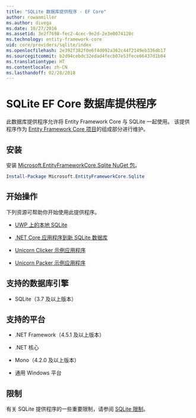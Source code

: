 ```yaml
---
title: "SQLite 数据库提供程序 - EF Core"
author: rowanmiller
ms.author: divega
ms.date: 10/27/2016
ms.assetid: 3e2f7698-fec2-4cec-9e2d-2e3e0074120c
ms.technology: entity-framework-core
uid: core/providers/sqlite/index
ms.openlocfilehash: 2e392f382f0e6f4d092a362c44f2149eb336db17
ms.sourcegitcommit: b2d94cebdc32edad4fecb07e53fece66437d1b04
ms.translationtype: HT
ms.contentlocale: zh-CN
ms.lasthandoff: 02/28/2018
---
```

# <a name="sqlite-ef-core-database-provider"></a>SQLite EF Core 数据库提供程序

此数据库提供程序允许将 Entity Framework Core 与 SQLite 一起使用。 该提供程序作为 [Entity Framework Core 项目](https://github.com/aspnet/EntityFrameworkCore)的组成部分进行维护。

## <a name="install"></a>安装

安装 [Microsoft.EntityFrameworkCore.Sqlite NuGet 包](https://www.nuget.org/packages/Microsoft.EntityFrameworkCore.Sqlite/)。

``` powershell
Install-Package Microsoft.EntityFrameworkCore.Sqlite
```

## <a name="get-started"></a>开始操作

下列资源可帮助你开始使用此提供程序。
* [UWP 上的本地 SQLite ](../../get-started/uwp/getting-started.md)

* [.NET Core 应用程序到新 SQLite 数据库](../../get-started/netcore/new-db-sqlite.md)

* [Unicorn Clicker 示例应用程序](https://github.com/rowanmiller/UnicornStore/tree/master/UnicornClicker/UWP)

* [Unicorn Packer 示例应用程序](https://github.com/rowanmiller/UnicornStore/tree/master/UnicornPacker)

## <a name="supported-database-engines"></a>支持的数据库引擎

* SQLite（3.7 及以上版本）

## <a name="supported-platforms"></a>支持的平台

* .NET Framework（4.5.1 及以上版本）

* .NET 核心

* Mono（4.2.0 及以上版本）

* 通用 Windows 平台

## <a name="limitations"></a>限制

有关 SQLite 提供程序的一些重要限制，请参阅 [SQLite 限制](limitations.md)。
